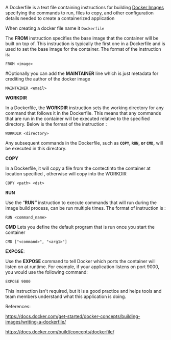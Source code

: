 A Dockerfile is a text file containing instructions for building [Docker Images](https://www.notion.so/Docker-Images-1ad6d1ece39a803895a0ea1404c16d13?pvs=21) specifying the commands to run, files to copy, and other configuration details needed to create a containerized application

When creating a docker file name it `Dockerfile` 

The **FROM**
 instruction specifies the base image that the container will be built on top of. This instruction is typically the first one in a Dockerfile and is used to set the base image for the container. The format of the instruction is:

```docker
FROM <image>
```

#Optionally you can add the **MAINTAINER** line which is just metadata for crediting the author of the docker image 

```docker
MAINTAINER <email>
```

**WORKDIR**

In a Dockerfile, the **WORKDIR**
instruction sets the working directory for any command that follows it in the Dockerfile. This means that any commands that are run in the container will be executed relative to the specified directory. Below is the format of the instruction :

```docker
WORKDIR <directory>
```

Any subsequent commands in the Dockerfile, such as **`COPY`, `RUN`, or `CMD`,** will be executed in this directory.

**COPY**

In a Dockerfile, it will copy a file from the contectinto the container at location specified , otherwise will copy into the WORKDIR 

```docker
COPY <path> <dst>
```

**RUN**

Use the “**RUN”** instruction to execute commands that will run during the image build process, can be run multiple times. The format of instruction is :

```docker
RUN <command_name>
```

**CMD**
Lets you define the default program that is run once you start the container 

```docker
CMD ["<command>", "<arg1>"]
```

**EXPOSE**:

Use the **EXPOSE**  command to tell Docker which ports the container will listen on at 
runtime. For example, if your application listens on port 9000, you would use the following command:

```docker
EXPOSE 9000
```

This instruction isn't required, but it is a good practice and helps tools and team members understand what this application is doing.

References: 

https://docs.docker.com/get-started/docker-concepts/building-images/writing-a-dockerfile/

https://docs.docker.com/build/concepts/dockerfile/
